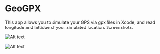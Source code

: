 # GeoGPX
This app allows you to simulate your GPS via gpx files in Xcode, and read longitude and lattidue of your simulated location.
Screenshots:


![Alt text](https://s3-us-west-2.amazonaws.com/yuanjiexie/spring2016/iOS/GeoGPX/geogpx-1.png "GeoGPX")


![Alt text](https://s3-us-west-2.amazonaws.com/yuanjiexie/spring2016/iOS/GeoGPX/geogpx.gif "GeoGPX")

